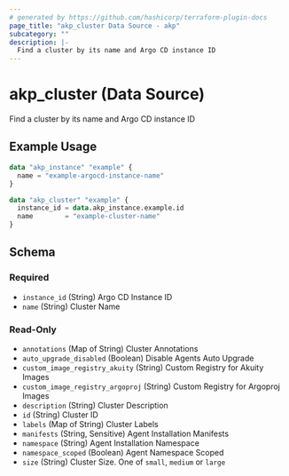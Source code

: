 ```yaml
---
# generated by https://github.com/hashicorp/terraform-plugin-docs
page_title: "akp_cluster Data Source - akp"
subcategory: ""
description: |-
  Find a cluster by its name and Argo CD instance ID
---
```


# akp_cluster (Data Source)

Find a cluster by its name and Argo CD instance ID

## Example Usage

```terraform
data "akp_instance" "example" {
  name = "example-argocd-instance-name"
}

data "akp_cluster" "example" {
  instance_id = data.akp_instance.example.id
  name        = "example-cluster-name"
}
```

<!-- schema generated by tfplugindocs -->
## Schema

### Required

- `instance_id` (String) Argo CD Instance ID
- `name` (String) Cluster Name

### Read-Only

- `annotations` (Map of String) Cluster Annotations
- `auto_upgrade_disabled` (Boolean) Disable Agents Auto Upgrade
- `custom_image_registry_akuity` (String) Custom Registry for Akuity Images
- `custom_image_registry_argoproj` (String) Custom Registry for Argoproj Images
- `description` (String) Cluster Description
- `id` (String) Cluster ID
- `labels` (Map of String) Cluster Labels
- `manifests` (String, Sensitive) Agent Installation Manifests
- `namespace` (String) Agent Installation Namespace
- `namespace_scoped` (Boolean) Agent Namespace Scoped
- `size` (String) Cluster Size. One of `small`, `medium` or `large`


